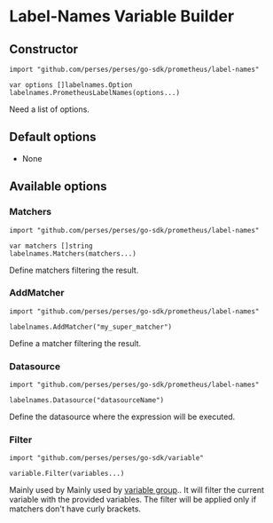 # Label-Names Variable Builder

## Constructor

```golang
import "github.com/perses/perses/go-sdk/prometheus/label-names"

var options []labelnames.Option
labelnames.PrometheusLabelNames(options...)
```

Need a list of options.

## Default options

- None

## Available options

### Matchers

```golang
import "github.com/perses/perses/go-sdk/prometheus/label-names" 

var matchers []string
labelnames.Matchers(matchers...)
```

Define matchers filtering the result.

### AddMatcher

```golang
import "github.com/perses/perses/go-sdk/prometheus/label-names"

labelnames.AddMatcher("my_super_matcher")
```

Define a matcher filtering the result.

### Datasource

```golang
import "github.com/perses/perses/go-sdk/prometheus/label-names"

labelnames.Datasource("datasourceName")
```

Define the datasource where the expression will be executed.

### Filter

```golang
import "github.com/perses/perses/go-sdk/variable" 

variable.Filter(variables...)
```

Mainly used by Mainly used by [variable group](../../variable-group.md).. It will filter the current variable with the provided variables.
The filter will be applied only if matchers don't have curly brackets.
